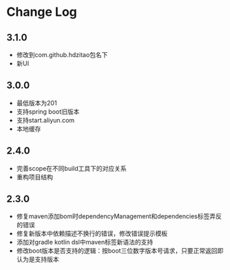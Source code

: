 # Change Log

## 3.1.0

- 修改到com.github.hdzitao包名下
- 新UI

## 3.0.0

- 最低版本为201
- 支持spring boot旧版本
- 支持start.aliyun.com
- 本地缓存

## 2.4.0

- 完善scope在不同build工具下的对应关系
- 重构项目结构

## 2.3.0

- 修复maven添加bom时dependencyManagement和dependencies标签弄反的错误
- 修复新版本中依赖描述不换行的错误，修改错误提示模板
- 添加对gradle kotlin dsl中maven标签新语法的支持
- 修改boot版本是否支持的逻辑：按boot三位数字版本号请求，只要正常返回即认为是支持版本